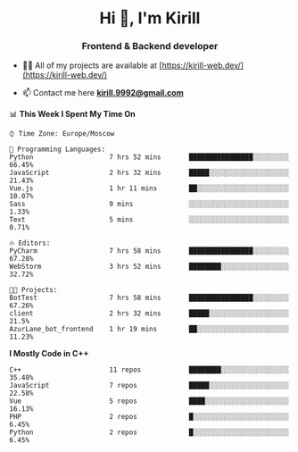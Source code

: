 <h1 align="center">Hi 👋, I'm Kirill</h1>
<h3 align="center">Frontend & Backend developer</h3>

- 👨‍💻 All of my projects are available at [https://kirill-web.dev/](https://kirill-web.dev/)

- 📫 Contact me here **kirill.9992@gmail.com**











<!--START_SECTION:waka-->
📊 **This Week I Spent My Time On** 

```text
⌚︎ Time Zone: Europe/Moscow

💬 Programming Languages: 
Python                   7 hrs 52 mins       ████████████████░░░░░░░░░   66.45% 
JavaScript               2 hrs 32 mins       █████░░░░░░░░░░░░░░░░░░░░   21.43% 
Vue.js                   1 hr 11 mins        ██░░░░░░░░░░░░░░░░░░░░░░░   10.07% 
Sass                     9 mins              ░░░░░░░░░░░░░░░░░░░░░░░░░   1.33% 
Text                     5 mins              ░░░░░░░░░░░░░░░░░░░░░░░░░   0.71%

🔥 Editors: 
PyCharm                  7 hrs 58 mins       ████████████████░░░░░░░░░   67.28% 
WebStorm                 3 hrs 52 mins       ████████░░░░░░░░░░░░░░░░░   32.72%

🐱‍💻 Projects: 
BotTest                  7 hrs 58 mins       ████████████████░░░░░░░░░   67.26% 
client                   2 hrs 32 mins       █████░░░░░░░░░░░░░░░░░░░░   21.5% 
AzurLane_bot_frontend    1 hr 19 mins        ██░░░░░░░░░░░░░░░░░░░░░░░   11.23%

```

**I Mostly Code in C++** 

```text
C++                      11 repos            ████████░░░░░░░░░░░░░░░░░   35.48% 
JavaScript               7 repos             █████░░░░░░░░░░░░░░░░░░░░   22.58% 
Vue                      5 repos             ████░░░░░░░░░░░░░░░░░░░░░   16.13% 
PHP                      2 repos             █░░░░░░░░░░░░░░░░░░░░░░░░   6.45% 
Python                   2 repos             █░░░░░░░░░░░░░░░░░░░░░░░░   6.45%

```



<!--END_SECTION:waka-->
